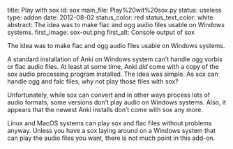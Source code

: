 title: Play with sox
id: sox
main_file: Play%20wit%20sox.py
status: useless
type: addon
date: 2012-08-02
status_color: red
status_text_color: white
abstract: The idea was to make flac and ogg audio files usable on Windows systems.
first_image: sox-out.png
first_alt: Console output of sox

The idea was to make flac and ogg audio files usable on Windows systems.


A standard installation of Anki on Windows system can’t handle ogg
vorbis or flac audio files. At least at some time, Anki *did* come
with a copy of the sox audio processing program installed. The idea
was simple. As sox can handle ogg and falc files, why not play those
files with sox‽

Unfortunately, while sox can convert and in other ways process lots of
audio formats, some versions don’t play audio on Windows
systems. Also, it appears that the newest Anki installs don’t come
with sox any more.

Linux and MacOS systems can play sox and flac files without problems
anyway.  Unless you have a sox laying around on a Windows system that
can play the audio files you want, there is not much point in this
add-on.
